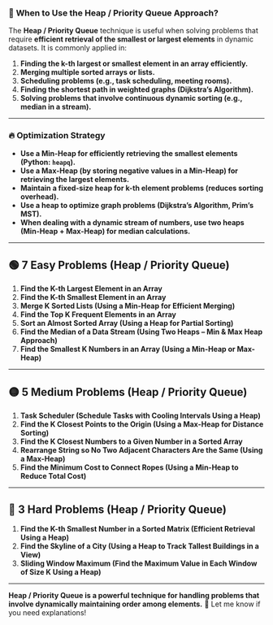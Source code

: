 ### 📌 **When to Use the Heap / Priority Queue Approach?**  
The **Heap / Priority Queue** technique is useful when solving problems that require **efficient retrieval of the smallest or largest elements** in dynamic datasets. It is commonly applied in:  

1. **Finding the k-th largest or smallest element in an array efficiently.**  
2. **Merging multiple sorted arrays or lists.**  
3. **Scheduling problems (e.g., task scheduling, meeting rooms).**  
4. **Finding the shortest path in weighted graphs (Dijkstra’s Algorithm).**  
5. **Solving problems that involve continuous dynamic sorting (e.g., median in a stream).**  

---

### 🔥 **Optimization Strategy**  
- **Use a Min-Heap for efficiently retrieving the smallest elements (Python: `heapq`).**  
- **Use a Max-Heap (by storing negative values in a Min-Heap) for retrieving the largest elements.**  
- **Maintain a fixed-size heap for k-th element problems (reduces sorting overhead).**  
- **Use a heap to optimize graph problems (Dijkstra’s Algorithm, Prim’s MST).**  
- **When dealing with a dynamic stream of numbers, use two heaps (Min-Heap + Max-Heap) for median calculations.**  

---

## 🟢 **7 Easy Problems (Heap / Priority Queue)**
1. **Find the K-th Largest Element in an Array**  
2. **Find the K-th Smallest Element in an Array**  
3. **Merge K Sorted Lists (Using a Min-Heap for Efficient Merging)**  
4. **Find the Top K Frequent Elements in an Array**  
5. **Sort an Almost Sorted Array (Using a Heap for Partial Sorting)**  
6. **Find the Median of a Data Stream (Using Two Heaps – Min & Max Heap Approach)**  
7. **Find the Smallest K Numbers in an Array (Using a Min-Heap or Max-Heap)**  

---

## 🟡 **5 Medium Problems (Heap / Priority Queue)**
1. **Task Scheduler (Schedule Tasks with Cooling Intervals Using a Heap)**  
2. **Find the K Closest Points to the Origin (Using a Max-Heap for Distance Sorting)**  
3. **Find the K Closest Numbers to a Given Number in a Sorted Array**  
4. **Rearrange String so No Two Adjacent Characters Are the Same (Using a Max-Heap)**  
5. **Find the Minimum Cost to Connect Ropes (Using a Min-Heap to Reduce Total Cost)**  

---

## 🔴 **3 Hard Problems (Heap / Priority Queue)**
1. **Find the K-th Smallest Number in a Sorted Matrix (Efficient Retrieval Using a Heap)**  
2. **Find the Skyline of a City (Using a Heap to Track Tallest Buildings in a View)**  
3. **Sliding Window Maximum (Find the Maximum Value in Each Window of Size K Using a Heap)**  

---

**Heap / Priority Queue is a powerful technique for handling problems that involve dynamically maintaining order among elements.** 🚀 Let me know if you need explanations!
